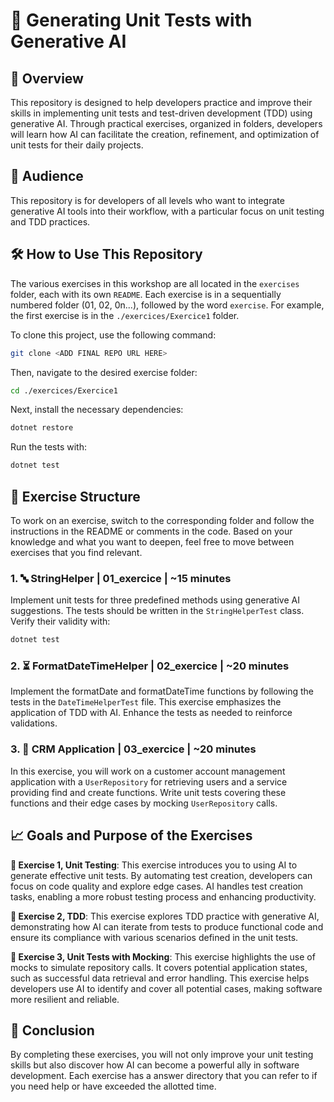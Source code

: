 # 🧪 Generating Unit Tests with Generative AI

## 👀 Overview

This repository is designed to help developers practice and improve their skills in implementing unit tests and test-driven development (TDD) using generative AI. Through practical exercises, organized in folders, developers will learn how AI can facilitate the creation, refinement, and optimization of unit tests for their daily projects.

## 👤 Audience

This repository is for developers of all levels who want to integrate generative AI tools into their workflow, with a particular focus on unit testing and TDD practices.

## 🛠️ How to Use This Repository

The various exercises in this workshop are all located in the `exercises` folder, each with its own `README`. Each exercise is in a sequentially numbered folder (01, 02, 0n...), followed by the word `exercise`. For example, the first exercise is in the `./exercices/Exercice1` folder.

To clone this project, use the following command:

```bash
git clone <ADD FINAL REPO URL HERE>
```

Then, navigate to the desired exercise folder:

```bash
cd ./exercices/Exercice1
```


Next, install the necessary dependencies:

```bash
dotnet restore
```

Run the tests with:

```bash
dotnet test
```

## 🧩 Exercise Structure
To work on an exercise, switch to the corresponding folder and follow the instructions in the README or comments in the code. Based on your knowledge and what you want to deepen, feel free to move between exercises that you find relevant.

### 1. 🔤 StringHelper | 01_exercice | ~15 minutes
Implement unit tests for three predefined methods using generative AI suggestions. The tests should be written in the `StringHelperTest` class. Verify their validity with:

```bash
dotnet test
```
### 2. ⏳ FormatDateTimeHelper | 02_exercice | ~20 minutes
Implement the formatDate and formatDateTime functions by following the tests in the `DateTimeHelperTest` file. This exercise emphasizes the application of TDD with AI. Enhance the tests as needed to reinforce validations.


### 3. 👥 CRM Application | 03_exercice | ~20 minutes
In this exercise, you will work on a customer account management application with a `UserRepository` for retrieving users and a service providing find and create functions. Write unit tests covering these functions and their edge cases by mocking `UserRepository` calls.


## 📈 Goals and Purpose of the Exercises
**📝 Exercise 1, Unit Testing**: This exercise introduces you to using AI to generate effective unit tests. By automating test creation, developers can focus on code quality and explore edge cases. AI handles test creation tasks, enabling a more robust testing process and enhancing productivity.

**🧩 Exercise 2, TDD**: This exercise explores TDD practice with generative AI, demonstrating how AI can iterate from tests to produce functional code and ensure its compliance with various scenarios defined in the unit tests.

**🤖 Exercise 3, Unit Tests with Mocking**: This exercise highlights the use of mocks to simulate repository calls. It covers potential application states, such as successful data retrieval and error handling. This exercise helps developers use AI to identify and cover all potential cases, making software more resilient and reliable.

## 🎯 Conclusion
By completing these exercises, you will not only improve your unit testing skills but also discover how AI can become a powerful ally in software development. Each exercise has a answer directory that you can refer to if you need help or have exceeded the allotted time.

